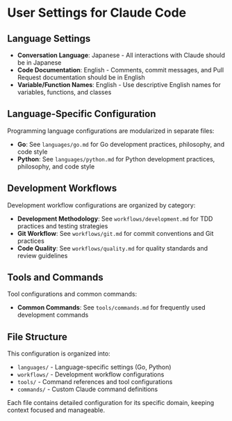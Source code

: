 # User Settings for Claude Code

## Language Settings

- **Conversation Language**: Japanese - All interactions with Claude should be in Japanese
- **Code Documentation**: English - Comments, commit messages, and Pull Request documentation should be in English
- **Variable/Function Names**: English - Use descriptive English names for variables, functions, and classes

## Language-Specific Configuration

Programming language configurations are modularized in separate files:

- **Go**: See `languages/go.md` for Go development practices, philosophy, and code style
- **Python**: See `languages/python.md` for Python development practices, philosophy, and code style

## Development Workflows

Development workflow configurations are organized by category:

- **Development Methodology**: See `workflows/development.md` for TDD practices and testing strategies
- **Git Workflow**: See `workflows/git.md` for commit conventions and Git practices
- **Code Quality**: See `workflows/quality.md` for quality standards and review guidelines

## Tools and Commands

Tool configurations and common commands:

- **Common Commands**: See `tools/commands.md` for frequently used development commands

## File Structure

This configuration is organized into:
- `languages/` - Language-specific settings (Go, Python)
- `workflows/` - Development workflow configurations
- `tools/` - Command references and tool configurations
- `commands/` - Custom Claude command definitions

Each file contains detailed configuration for its specific domain, keeping context focused and manageable.
